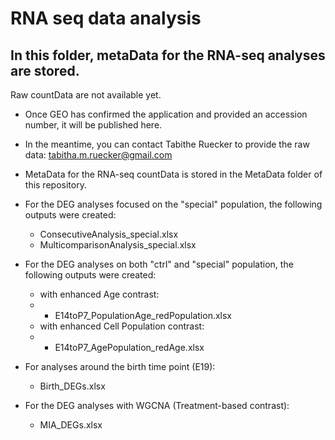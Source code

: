 # RNA seq data analysis
## In this folder, metaData for the RNA-seq analyses are stored.

 Raw countData are not available yet.

- Once GEO has confirmed the application and provided an accession number, it will be published here.
- In the meantime, you can contact Tabithe Ruecker to provide the raw data: tabitha.m.ruecker@gmail.com
- MetaData for the RNA-seq countData is stored in the MetaData folder of this repository.

- For the DEG analyses focused on the "special" population, the following outputs were created:
  * ConsecutiveAnalysis_special.xlsx
  * MulticomparisonAnalysis_special.xlsx
 
- For the DEG analyses on both "ctrl" and "special" population, the following outputs were created:
  * with enhanced Age contrast:
  * * E14toP7_PopulationAge_redPopulation.xlsx
  * with enhanced Cell Population contrast:
  * * E14toP7_AgePopulation_redAge.xlsx

- For analyses around the birth time point (E19):
  * Birth_DEGs.xlsx
   
- For the DEG analyses with WGCNA (Treatment-based contrast):
  * MIA_DEGs.xlsx
